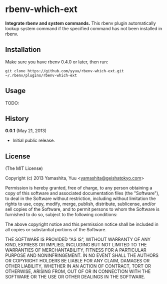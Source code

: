 # rbenv-which-ext

**Integrate rbenv and system commands.** This rbenv plugin automatically
lookup system command if the specified command has not been installed in
rbenv.

## Installation

Make sure you have rbenv 0.4.0 or later, then run:

    git clone https://github.com/yyuu/rbenv-which-ext.git ~/.rbenv/plugins/rbenv-which-ext

## Usage

TODO:

## History

**0.0.1** (May 21, 2013)

* Initial public release.

## License

(The MIT License)

Copyright (c) 2013 Yamashita, Yuu <<yamashita@geishatokyo.com>>

Permission is hereby granted, free of charge, to any person obtaining
a copy of this software and associated documentation files (the
"Software"), to deal in the Software without restriction, including
without limitation the rights to use, copy, modify, merge, publish,
distribute, sublicense, and/or sell copies of the Software, and to
permit persons to whom the Software is furnished to do so, subject to
the following conditions:

The above copyright notice and this permission notice shall be
included in all copies or substantial portions of the Software.

THE SOFTWARE IS PROVIDED "AS IS", WITHOUT WARRANTY OF ANY KIND,
EXPRESS OR IMPLIED, INCLUDING BUT NOT LIMITED TO THE WARRANTIES OF
MERCHANTABILITY, FITNESS FOR A PARTICULAR PURPOSE AND
NONINFRINGEMENT. IN NO EVENT SHALL THE AUTHORS OR COPYRIGHT HOLDERS BE
LIABLE FOR ANY CLAIM, DAMAGES OR OTHER LIABILITY, WHETHER IN AN ACTION
OF CONTRACT, TORT OR OTHERWISE, ARISING FROM, OUT OF OR IN CONNECTION
WITH THE SOFTWARE OR THE USE OR OTHER DEALINGS IN THE SOFTWARE.
